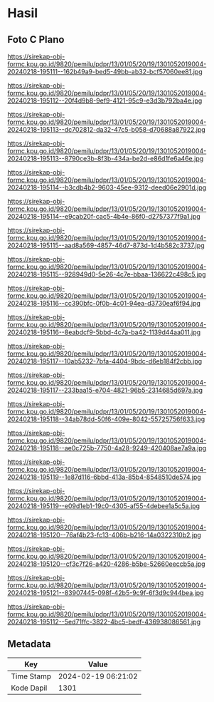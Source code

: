 # Hasil

## Foto C Plano

https://sirekap-obj-formc.kpu.go.id/9820/pemilu/pdpr/13/01/05/20/19/1301052019004-20240218-195111--162b49a9-bed5-49bb-ab32-bcf57060ee81.jpg

https://sirekap-obj-formc.kpu.go.id/9820/pemilu/pdpr/13/01/05/20/19/1301052019004-20240218-195112--20f4d9b8-9ef9-4121-95c9-e3d3b792ba4e.jpg

https://sirekap-obj-formc.kpu.go.id/9820/pemilu/pdpr/13/01/05/20/19/1301052019004-20240218-195113--dc702812-da32-47c5-b058-d70688a87922.jpg

https://sirekap-obj-formc.kpu.go.id/9820/pemilu/pdpr/13/01/05/20/19/1301052019004-20240218-195113--8790ce3b-8f3b-434a-be2d-e86d1fe6a46e.jpg

https://sirekap-obj-formc.kpu.go.id/9820/pemilu/pdpr/13/01/05/20/19/1301052019004-20240218-195114--b3cdb4b2-9603-45ee-9312-deed06e2901d.jpg

https://sirekap-obj-formc.kpu.go.id/9820/pemilu/pdpr/13/01/05/20/19/1301052019004-20240218-195114--e9cab20f-cac5-4b4e-86f0-d2757377f9a1.jpg

https://sirekap-obj-formc.kpu.go.id/9820/pemilu/pdpr/13/01/05/20/19/1301052019004-20240218-195115--aad8a569-4857-46d7-873d-1d4b582c3737.jpg

https://sirekap-obj-formc.kpu.go.id/9820/pemilu/pdpr/13/01/05/20/19/1301052019004-20240218-195115--928949d0-5e26-4c7e-bbaa-136622c498c5.jpg

https://sirekap-obj-formc.kpu.go.id/9820/pemilu/pdpr/13/01/05/20/19/1301052019004-20240218-195116--cc390bfc-0f0b-4c01-94ea-d3730eaf6f94.jpg

https://sirekap-obj-formc.kpu.go.id/9820/pemilu/pdpr/13/01/05/20/19/1301052019004-20240218-195116--8eabdcf9-5bbd-4c7a-ba42-1139d44aa011.jpg

https://sirekap-obj-formc.kpu.go.id/9820/pemilu/pdpr/13/01/05/20/19/1301052019004-20240218-195117--10ab5232-7bfa-4404-9bdc-d6eb184f2cbb.jpg

https://sirekap-obj-formc.kpu.go.id/9820/pemilu/pdpr/13/01/05/20/19/1301052019004-20240218-195117--233baa15-e704-4821-96b5-2314685d697a.jpg

https://sirekap-obj-formc.kpu.go.id/9820/pemilu/pdpr/13/01/05/20/19/1301052019004-20240218-195118--34ab78dd-50f6-409e-8042-55725756f633.jpg

https://sirekap-obj-formc.kpu.go.id/9820/pemilu/pdpr/13/01/05/20/19/1301052019004-20240218-195118--ae0c725b-7750-4a28-9249-420408ae7a9a.jpg

https://sirekap-obj-formc.kpu.go.id/9820/pemilu/pdpr/13/01/05/20/19/1301052019004-20240218-195119--1e87d116-6bbd-413a-85b4-8548510de574.jpg

https://sirekap-obj-formc.kpu.go.id/9820/pemilu/pdpr/13/01/05/20/19/1301052019004-20240218-195119--e09d1eb1-19c0-4305-af55-4debee1a5c5a.jpg

https://sirekap-obj-formc.kpu.go.id/9820/pemilu/pdpr/13/01/05/20/19/1301052019004-20240218-195120--76af4b23-fc13-406b-b216-14a0322310b2.jpg

https://sirekap-obj-formc.kpu.go.id/9820/pemilu/pdpr/13/01/05/20/19/1301052019004-20240218-195120--cf3c7f26-a420-4286-b5be-52660eeccb5a.jpg

https://sirekap-obj-formc.kpu.go.id/9820/pemilu/pdpr/13/01/05/20/19/1301052019004-20240218-195121--83907445-098f-42b5-9c9f-6f3d9c944bea.jpg

https://sirekap-obj-formc.kpu.go.id/9820/pemilu/pdpr/13/01/05/20/19/1301052019004-20240218-195112--5ed71ffc-3822-4bc5-bedf-436938086561.jpg


## Metadata

| Key        | Value               |
| ---------- | ------------------- |
| Time Stamp | 2024-02-19 06:21:02 |
| Kode Dapil | 1301                |



